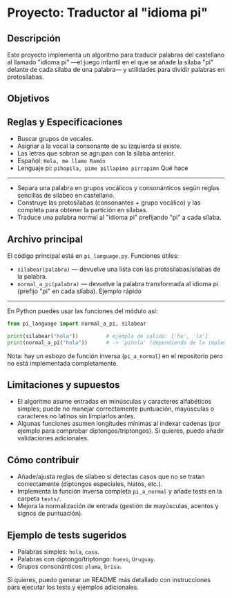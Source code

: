 # Proyecto: Traductor al "idioma pi"

Descripción
-----------

Este proyecto implementa un algoritmo para traducir palabras del castellano al llamado "idioma pi" —el juego infantil en el que se añade la sílaba "pi" delante de cada sílaba de una palabra— y utilidades para dividir palabras en protosílabas.

## Objetivos


## Reglas y Especificaciones

  - Buscar grupos de vocales.
  - Asignar a la vocal la consonante de su izquierda si existe.
  - Las letras que sobran se agrupan con la sílaba anterior.
  - Español: `Hola, me llamo Ramón`
  - Lenguaje pi: `pihopila, pime pillapimo pirrapimn`
Qué hace
---------

- Separa una palabra en grupos vocálicos y consonánticos según reglas sencillas de silabeo en castellano.
- Construye las protosílabas (consonantes + grupo vocálico) y las completa para obtener la partición en sílabas.
- Traduce una palabra normal al "idioma pi" prefijando "pi" a cada sílaba.

Archivo principal
-----------------

El código principal está en `pi_language.py`. Funciones útiles:

- `silabear(palabra)` — devuelve una lista con las protosílabas/sílabas de la palabra.
- `normal_a_pi(palabra)` — devuelve la palabra transformada al idioma pi (prefijo "pi" en cada sílaba).
Ejemplo rápido
--------------

En Python puedes usar las funciones del módulo así:

```python
from pi_language import normal_a_pi, silabear

print(silabear("hola"))         # ejemplo de salida: ['ho', 'la']
print(normal_a_pi("hola"))      # -> 'pihola' (dependiendo de la implementación exacta)
```

Nota: hay un esbozo de función inversa (`pi_a_normal`) en el repositorio pero no está implementada completamente.

Limitaciones y supuestos
------------------------

- El algoritmo asume entradas en minúsculas y caracteres alfabéticos simples; puede no manejar correctamente puntuación, mayúsculas o caracteres no latinos sin limpiarlos antes.
- Algunas funciones asumen longitudes mínimas al indexar cadenas (por ejemplo para comprobar diptongos/triptongos). Si quieres, puedo añadir validaciones adicionales.

Cómo contribuir
----------------

- Añade/ajusta reglas de silabeo si detectas casos que no se tratan correctamente (diptongos especiales, hiatos, etc.).
- Implementa la función inversa completa `pi_a_normal` y añade tests en la carpeta `tests/`.
- Mejora la normalización de entrada (gestión de mayúsculas, acentos y signos de puntuación).

Ejemplo de tests sugeridos
-------------------------

- Palabras simples: `hola`, `casa`.
- Palabras con diptongo/triptongo: `huevo`, `Uruguay`.
- Grupos consonánticos: `pluma`, `brisa`.

Si quieres, puedo generar un README más detallado con instrucciones para ejecutar los tests y ejemplos adicionales.
